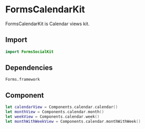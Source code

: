 # FormsCalendarKit

FormsCalendarKit is Calendar views kit.

## Import

```swift
import FormsSocialKit
```

## Dependencies

```
Forms.framework
```

## Component

```swift
let calendarView = Components.calendar.calendar()
let monthView = Components.calendar.month()
let weekView = Components.calendar.week()
let monthWithWeekView = Components.calendar.monthWithWeek()
```
